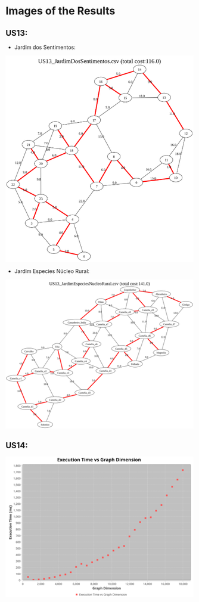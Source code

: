 # Images of the Results

## US13:

- Jardim dos Sentimentos:

![Jardim dos Sentimentos](US13_JardimDosSentimentos_MST.svg)

- Jardim Especies Núcleo Rural:

![Jardim Especies Núcleo Rural](US13_JardimEspeciesNucleoRural_MST.svg)

## US14:

![US14](US14_DataSet_output.svg)